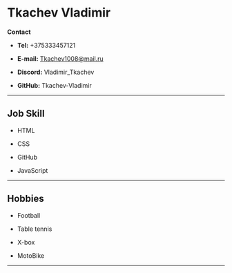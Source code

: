 # Tkachev Vladimir

**Contact**

- **Tel:** +375333457121

- **E-mail:** Tkachev1008@mail.ru

- **Discord:** Vladimir_Tkachev

- **GitHub:** Tkachev-Vladimir

<hr>

## Job Skill

- HTML

- CSS

- GitHub

- JavaScript

<hr>

## Hobbies

- Football

- Table tennis

- X-box

- MotoBike

<hr>